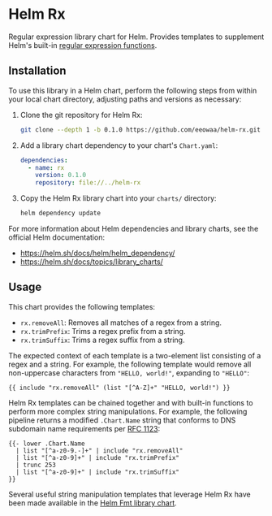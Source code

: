 # Helm Rx

Regular expression library chart for Helm. Provides templates to supplement
Helm's built-in [regular expression functions](https://helm.sh/docs/chart_template_guide/function_list/#regular-expressions).

## Installation

To use this library in a Helm chart, perform the following steps from within
your local chart directory, adjusting paths and versions as necessary:

1. Clone the git repository for Helm Rx:

    ```sh
    git clone --depth 1 -b 0.1.0 https://github.com/eeowaa/helm-rx.git ../helm-rx
    ```

2. Add a library chart dependency to your chart's `Chart.yaml`:

    ```yaml
    dependencies:
      - name: rx
        version: 0.1.0
        repository: file://../helm-rx
    ```

3. Copy the Helm Rx library chart into your `charts/` directory:

    ```sh
    helm dependency update
    ```

For more information about Helm dependencies and library charts, see the
official Helm documentation:

- <https://helm.sh/docs/helm/helm_dependency/>
- <https://helm.sh/docs/topics/library_charts/>

## Usage

This chart provides the following templates:

- `rx.removeAll`: Removes all matches of a regex from a string.
- `rx.trimPrefix`: Trims a regex prefix from a string.
- `rx.trimSuffix`: Trims a regex suffix from a string.

The expected context of each template is a two-element list consisting of a
regex and a string. For example, the following template would remove all
non-uppercase characters from `"HELLO, world!"`, expanding to `"HELLO"`:

```
{{ include "rx.removeAll" (list "[^A-Z]+" "HELLO, world!") }}
```

Helm Rx templates can be chained together and with built-in functions to
perform more complex string manipulations. For example, the following pipeline
returns a modified `.Chart.Name` string that conforms to DNS subdomain name
requirements per [RFC 1123](https://datatracker.ietf.org/doc/html/rfc1123):

```
{{- lower .Chart.Name
  | list "[^a-z0-9.-]+" | include "rx.removeAll"
  | list "[^a-z0-9]+" | include "rx.trimPrefix"
  | trunc 253
  | list "[^a-z0-9]+" | include "rx.trimSuffix"
}}
```

Several useful string manipulation templates that leverage Helm Rx have been
made available in the [Helm Fmt library chart](https://github.com/eeowaa/helm-fmt.git).
